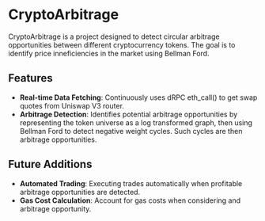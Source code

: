 # CryptoArbitrage

CryptoArbitrage is a project designed to detect circular arbitrage opportunities between different cryptocurrency tokens. The goal is to identify price inneficiencies in the market using Bellman Ford. 

## Features

- **Real-time Data Fetching**: Continuously uses dRPC eth_call() to get swap quotes from Uniswap V3 router.
- **Arbitrage Detection**: Identifies potential arbitrage opportunities by representing the token universe as a log transformed graph, then using Bellman Ford to detect negative weight cycles. Such cycles are then arbitrage opportunities.

## Future Additions

- **Automated Trading**: Executing trades automatically when profitable arbitrage opportunities are detected.
- **Gas Cost Calculation**: Account for gas costs when considering and arbitrage opportunity. 

